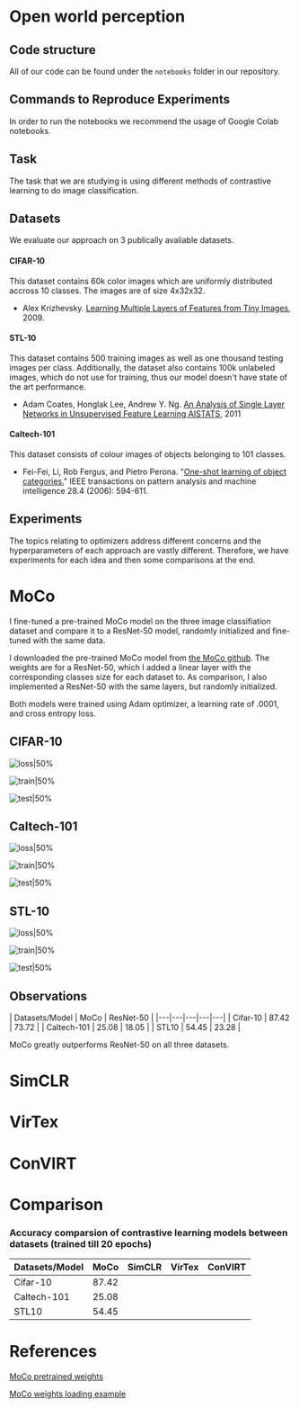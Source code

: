 # Open world perception

## Code structure

All of our code can be found under the `notebooks` folder in our repository. 

## Commands to Reproduce Experiments

In order to run the notebooks we recommend the usage of Google Colab notebooks. 

## Task

The task that we are studying is using different methods of contrastive learning to do image classification.

## Datasets

We evaluate our approach on 3 publically avaliable datasets. 

#### CIFAR-10

This dataset contains 60k color images which are uniformly distributed accross 10 classes. The images are of size 4x32x32. 
- Alex Krizhevsky. [Learning Multiple Layers of Features from Tiny Images](https://www.cs.toronto.edu/~kriz/learning-features-2009-TR.pdf), 2009.

#### STL-10

This dataset contains 500 training images as well as one thousand testing images per class. Additionally, the dataset also contains 100k unlabeled images, which do not use for training, thus our model doesn't have state of the art performance.

- Adam Coates, Honglak Lee, Andrew Y. Ng. [An Analysis of Single Layer Networks in Unsupervised Feature Learning AISTATS](https://cs.stanford.edu/~acoates/papers/coatesleeng_aistats_2011.pdf), 2011

#### Caltech-101

This dataset consists of colour images of objects belonging to 101 classes. 
- Fei-Fei, Li, Rob Fergus, and Pietro Perona. "[One-shot learning of object categories.](http://vision.stanford.edu/documents/Fei-FeiFergusPerona2006.pdf)" IEEE transactions on pattern analysis and machine intelligence 28.4 (2006): 594-611.

## Experiments

The topics relating to optimizers address different concerns and the hyperparameters of each approach are vastly different. Therefore, we have experiments for each idea and then some comparisons at the end.

# MoCo
I fine-tuned a pre-trained MoCo model on the three image classifiation dataset and compare it to a ResNet-50 model, randomly initialized and fine-tuned with the same data.

I downloaded the pre-trained MoCo model from [the MoCo github](https://github.com/facebookresearch/moco). The weights are for a ResNet-50, which I added a linear layer with the corresponding classes size for each dataset to. As comparison, I also implemented a ResNet-50 with the same layers, but randomly initialized.

Both models were trained using Adam optimizer, a learning rate of .0001, and cross entropy loss.

## CIFAR-10

![loss|50%](images/train_loss_cifar.png)

![train|50%](images/train_acc_cifar.png)

![test|50%](images/test_acc_cifar.png)

## Caltech-101

![loss|50%](images/train_loss_cal.png)

![train|50%](images/train_acc_cal.png)

![test|50%](images/test_acc_cifar.png)

## STL-10

![loss|50%](images/train_loss_cal.png)

![train|50%](images/train_acc_cal.png)

![test|50%](images/test_acc_cal.png)

## Observations

| Datasets/Model | MoCo | ResNet-50 |
|---|---|---|---|---|
| Cifar-10 | 87.42 | 73.72 |
| Caltech-101 | 25.08 | 18.05 |
| STL10 | 54.45 | 23.28 | 

MoCo greatly outperforms ResNet-50 on all three datasets.
# SimCLR

# VirTex

# ConVIRT

# Comparison

### Accuracy comparsion of contrastive learning models between datasets (trained till 20 epochs) 

| Datasets/Model | MoCo | SimCLR | VirTex | ConVIRT |
|---|---|---|---|---|
| Cifar-10 | 87.42 |  |  |   | 
| Caltech-101 | 25.08 |  |  |  | 
| STL10 | 54.45 |  |  |  |  

# References

[MoCo pretrained weights](https://github.com/facebookresearch/moco)

[MoCo weights loading example](https://discuss.pytorch.org/t/how-to-load-moco-model-weights-that-are-stored-as-an-state-dict/111549/4)



